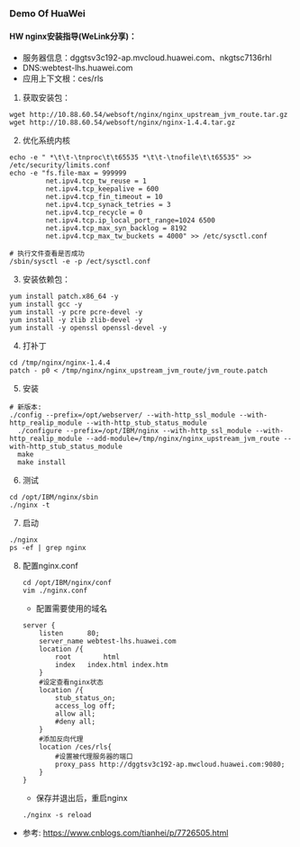 ### Demo Of HuaWei
#### HW nginx安装指导(WeLink分享)：
- 服务器信息：dggtsv3c192-ap.mvcloud.huawei.com、nkgtsc7136rhl 
- DNS:webtest-lhs.huawei.com
- 应用上下文根：ces/rls

1. 获取安装包：
```shell
wget http://10.88.60.54/websoft/nginx/nginx_upstream_jvm_route.tar.gz
wget http://10.88.60.54/websoft/nginx/nginx-1.4.4.tar.gz
```
2. 优化系统内核
```shell
echo -e " *\t\t-\tnproc\t\t65535 *\t\t-\tnofile\t\t65535" >> /etc/security/limits.conf
echo -e "fs.file-max = 999999    
         net.ipv4.tcp_tw_reuse = 1
         net.ipv4.tcp_keepalive = 600
         net.ipv4.tcp_fin_timeout = 10
         net.ipv4.tcp_synack_tetries = 3
         net.ipv4.tcp_recycle = 0
         net.ipv4.tcp.ip_local_port_range=1024 6500
         net.ipv4.tcp_max_syn_backlog = 8192
         net.ipv4.tcp_max_tw_buckets = 4000" >> /etc/sysctl.conf
         
# 执行文件查看是否成功 
/sbin/sysctl -e -p /ect/sysctl.conf
```		     
3. 安装依赖包：
```shell
yum install patch.x86_64 -y
yum install gcc -y
yum install -y pcre pcre-devel -y
yum install -y zlib zlib-devel -y
yum install -y openssl openssl-devel -y
```
4. 打补丁
```
cd /tmp/nginx/nginx-1.4.4
patch - p0 < /tmp/nginx/nginx_upstream_jvm_route/jvm_route.patch
```
5. 安装
```shell
# 新版本:
./config --prefix=/opt/webserver/ --with-http_ssl_module --with-http_realip_module --with-http_stub_status_module
  ./configure --prefix=/opt/IBM/nginx --with-http_ssl_module --with-http_realip_module --add-module=/tmp/nginx/nginx_upstream_jvm_route --with-http_stub_status_module
  make
  make install
```

6. 测试
```shell
cd /opt/IBM/nginx/sbin
./nginx -t
```

7. 启动
```shell
./nginx
ps -ef | grep nginx
```

8. 配置nginx.conf
    ```shell
    cd /opt/IBM/nginx/conf
    vim ./nginx.conf
    ```
    - 配置需要使用的域名
    ```
    server {
        listen		80;
        server_name	webtest-lhs.huawei.com
        location /{
            root		html
            index	index.html index.htm
        }
        #设定查看nginx状态
        location /{
            stub_status_on;
            access_log off;
            allow all;
            #deny all;
        }
        #添加反向代理
        location /ces/rls{
            #设置被代理服务器的端口
            proxy_pass http://dggtsv3c192-ap.mwcloud.huawei.com:9080;
        }
    }
    ```
    - 保存并退出后，重启nginx
    ```shell
    ./nginx -s reload
    ```

- 参考: https://www.cnblogs.com/tianhei/p/7726505.html

    
    
    
    
    
    
    
    
    